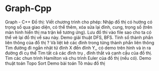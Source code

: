 # Graph-Cpp
Graph - C++
Đồ thị: Viết chương trình cho phép:
Nhập đồ thị có hướng có trọng số qua giao diện, có thể thêm, xóa sửa lại đỉnh, cung, trọng số (trên màn hình hiển thị ma trận kề tương ứng). Lưu đồ thi vào file sao cho ta có thể vẽ lại đồ thị về sau này.
Demo giải thuật DFS, BFS.
Tính số thành phần liên thông của đồ thị ? Và liệt kê các đỉnh trong từng thành phần liên thông
Tìm đường đi ngắn nhât từ đỉnh X đến đỉnh Y,, có demo trên hình và in ra đường đi cụ thể
Tìm tất cả các đỉnh trụ , đỉnh thắt và cạnh cầu của đồ thị.
Tìm các chun trình Hamilton và chu trình Euler của đồ thị (nếu có).
Demo thuật toán Topo Sort
Demo bài toán Tô màu đồ thị
